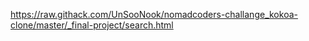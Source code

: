 <https://raw.githack.com/UnSooNook/nomadcoders-challange_kokoa-clone/master/_final-project/search.html>
